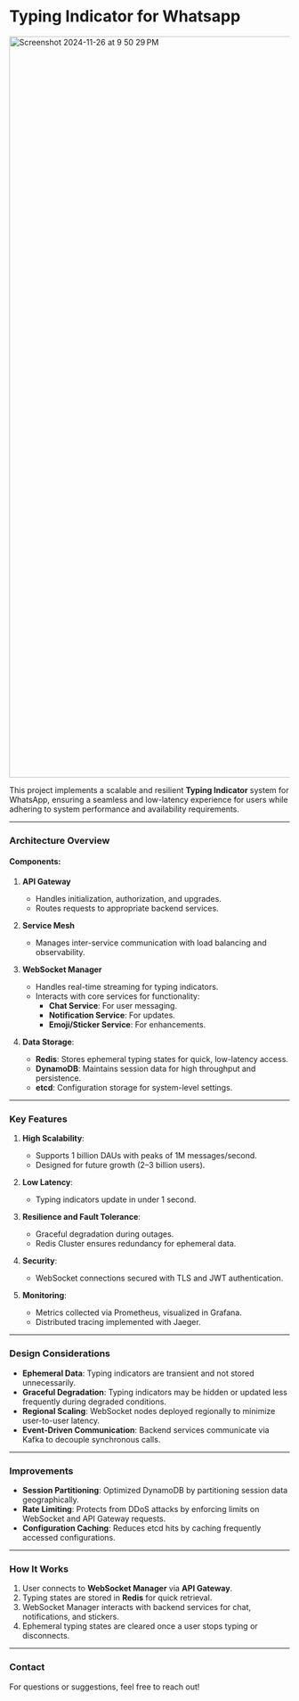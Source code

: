 # Typing Indicator for Whatsapp

<img width="1331" alt="Screenshot 2024-11-26 at 9 50 29 PM" src="https://github.com/user-attachments/assets/4812239b-5136-4905-97c2-ed57bde74041">

This project implements a scalable and resilient **Typing Indicator** system for WhatsApp, ensuring a seamless and low-latency experience for users while adhering to system performance and availability requirements.

---

### **Architecture Overview**

#### **Components**:
1. **API Gateway**  
   - Handles initialization, authorization, and upgrades.
   - Routes requests to appropriate backend services.

2. **Service Mesh**  
   - Manages inter-service communication with load balancing and observability.

3. **WebSocket Manager**  
   - Handles real-time streaming for typing indicators.
   - Interacts with core services for functionality:
     - **Chat Service**: For user messaging.
     - **Notification Service**: For updates.
     - **Emoji/Sticker Service**: For enhancements.

4. **Data Storage**:
   - **Redis**: Stores ephemeral typing states for quick, low-latency access.
   - **DynamoDB**: Maintains session data for high throughput and persistence.
   - **etcd**: Configuration storage for system-level settings.

---

### **Key Features**

1. **High Scalability**:  
   - Supports 1 billion DAUs with peaks of 1M messages/second.
   - Designed for future growth (2–3 billion users).

2. **Low Latency**:  
   - Typing indicators update in under 1 second.

3. **Resilience and Fault Tolerance**:  
   - Graceful degradation during outages.
   - Redis Cluster ensures redundancy for ephemeral data.

4. **Security**:  
   - WebSocket connections secured with TLS and JWT authentication.

5. **Monitoring**:  
   - Metrics collected via Prometheus, visualized in Grafana.
   - Distributed tracing implemented with Jaeger.

---

### **Design Considerations**

- **Ephemeral Data**: Typing indicators are transient and not stored unnecessarily.  
- **Graceful Degradation**: Typing indicators may be hidden or updated less frequently during degraded conditions.  
- **Regional Scaling**: WebSocket nodes deployed regionally to minimize user-to-user latency.  
- **Event-Driven Communication**: Backend services communicate via Kafka to decouple synchronous calls.  

---

### **Improvements**
- **Session Partitioning**: Optimized DynamoDB by partitioning session data geographically.  
- **Rate Limiting**: Protects from DDoS attacks by enforcing limits on WebSocket and API Gateway requests.  
- **Configuration Caching**: Reduces etcd hits by caching frequently accessed configurations.  

---

### **How It Works**

1. User connects to **WebSocket Manager** via **API Gateway**.
2. Typing states are stored in **Redis** for quick retrieval.
3. WebSocket Manager interacts with backend services for chat, notifications, and stickers.
4. Ephemeral typing states are cleared once a user stops typing or disconnects.

---

### **Contact**

For questions or suggestions, feel free to reach out!
